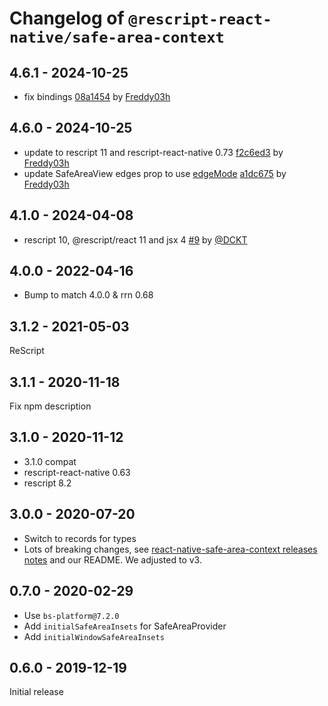 # Changelog of `@rescript-react-native/safe-area-context`

## 4.6.1 - 2024-10-25

- fix bindings [08a1454](https://github.com/rescript-react-native/safe-area-context/commit/08a1454) by [Freddy03h](https://github.com/Freddy03h)

## 4.6.0 - 2024-10-25

- update to rescript 11 and rescript-react-native 0.73 [f2c6ed3](https://github.com/rescript-react-native/safe-area-context/commit/f2c6ed3) by [Freddy03h](https://github.com/Freddy03h)
- update SafeAreaView edges prop to use [edgeMode](https://github.com/th3rdwave/react-native-safe-area-context?tab=readme-ov-file#edges) [a1dc675](https://github.com/rescript-react-native/safe-area-context/commit/a1dc675) by [Freddy03h](https://github.com/Freddy03h)

## 4.1.0 - 2024-04-08

- rescript 10, @rescript/react 11 and jsx 4 [#9](https://github.com/rescript-react-native/safe-area-context/pull/9) by [@DCKT](https://github.com/DCKT)

## 4.0.0 - 2022-04-16

- Bump to match 4.0.0 & rrn 0.68

## 3.1.2 - 2021-05-03

ReScript

## 3.1.1 - 2020-11-18

Fix npm description

## 3.1.0 - 2020-11-12

- 3.1.0 compat
- rescript-react-native 0.63
- rescript 8.2

## 3.0.0 - 2020-07-20

- Switch to records for types
- Lots of breaking changes, see
  [react-native-safe-area-context releases notes](https://github.com/th3rdwave/react-native-safe-area-context/releases)
  and our README. We adjusted to v3.

## 0.7.0 - 2020-02-29

- Use `bs-platform@7.2.0`
- Add `initialSafeAreaInsets` for SafeAreaProvider
- Add `initialWindowSafeAreaInsets`

## 0.6.0 - 2019-12-19

Initial release
